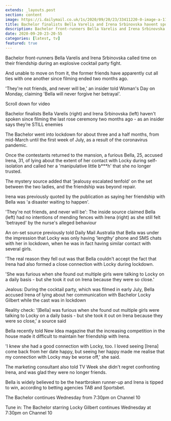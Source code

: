 ```yaml
---
extends: _layouts.post
section: content
image: https://i.dailymail.co.uk/1s/2020/09/20/23/33411220-0-image-a-11_1600639537824.jpg 
title: Bachelor finalists Bella Varelis and Irena Srbinovska havent spoken since the last rose ceremony 
description: Bachelor front-runners Bella Varelis and Irena Srbinovska called time on their friendship during an explosive cocktail party fight. And they havent spoken in months. 
date: 2020-09-20-23-20-55 
categories: [latest, tv] 
featured: true 
--- 
```

Bachelor front-runners Bella Varelis and Irena Srbinovska called time on their friendship during an explosive cocktail party fight. 

And unable to move on from it, the former friends have apparently cut all ties with one another since filming ended two months ago.

'They're not friends, and never will be,' an insider told Woman's Day on Monday, claiming 'Bella will never forgive her betrayal'.

Scroll down for video 

Bachelor finalists Bella Varelis (right) and Irena Srbinovska (left) haven't spoken since filming the last rose ceremony two months ago - as an insider says they’re STILL enemies

The Bachelor went into lockdown for about three and a half months, from mid-March until the first week of July, as a result of the coronavirus pandemic.

Once the contestants returned to the mansion, a furious Bella, 25, accused Irena, 31, of lying about the extent of her contact with Locky during self-isolation and called her a 'manipulative little b***h' that she no longer trusted.

The mystery source added that 'jealousy escalated tenfold' on the set between the two ladies, and the friendship was beyond repair.

Irena was previously quoted by the publication as saying her friendship with Bella was 'a disaster waiting to happen'.  

'They're not friends, and never will be': The inside source claimed Bella (left) had no intentions of mending fences with Irena (right) as she still felt 'betrayed' by the nurse's alleged behaviour

An on-set source previously told Daily Mail Australia that Bella was under the impression that Locky was only having 'lengthy' phone and SMS chats with her in lockdown, when he was in fact having similar contact with several girls.

'The real reason they fell out was that Bella couldn't accept the fact that Irena had also formed a close connection with Locky during lockdown.

'She was furious when she found out multiple girls were talking to Locky on a daily basis - but she took it out on Irena because they were so close.' 

Jealous: During the cocktail party, which was filmed in early July, Bella accused Irena of lying about her communication with Bachelor Locky Gilbert while the cast was in lockdown

Reality check: '[Bella] was furious when she found out multiple girls were talking to Locky on a daily basis - but she took it out on Irena because they were so close,' a source said

Bella recently told New Idea magazine that the increasing competition in the house made it difficult to maintain her friendship with Irena.

'I knew she had a good connection with Locky, too. I loved seeing [Irena] come back from her date happy, but seeing her happy made me realise that my connection with Locky may be worse off,' she said.

The marketing consultant also told TV Week she didn't regret confronting Irena, and was glad they were no longer friends.

Bella is widely believed to be the heartbroken runner-up and Irena is tipped to win, according to betting agencies TAB and Sportsbet.

The Bachelor continues Wednesday from 7:30pm on Channel 10 

Tune in: The Bachelor starring Locky Gilbert continues Wednesday at 7:30pm on Channel 10

